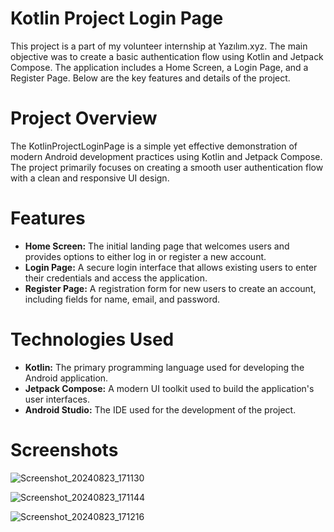 # Kotlin Project Login Page
This project is a part of my volunteer internship at Yazılım.xyz. The main objective was to create a basic authentication flow using Kotlin and Jetpack Compose. The application includes a Home Screen, a Login Page, and a Register Page. Below are the key features and details of the project.

# Project Overview
The KotlinProjectLoginPage is a simple yet effective demonstration of modern Android development practices using Kotlin and Jetpack Compose. The project primarily focuses on creating a smooth user authentication flow with a clean and responsive UI design.

# Features
- **Home Screen:** The initial landing page that welcomes users and provides options to either log in or register a new account.
- **Login Page:** A secure login interface that allows existing users to enter their credentials and access the application.
- **Register Page:** A registration form for new users to create an account, including fields for name, email, and password.

# Technologies Used
- **Kotlin:** The primary programming language used for developing the Android application.
- **Jetpack Compose:** A modern UI toolkit used to build the application's user interfaces.
- **Android Studio:** The IDE used for the development of the project.

# Screenshots
![Screenshot_20240823_171130](https://github.com/user-attachments/assets/aee2d7b6-6943-41a4-9316-3142fd8edf80)

![Screenshot_20240823_171144](https://github.com/user-attachments/assets/54935db0-b0ad-423c-a244-0e7ccbd6bf9e)

![Screenshot_20240823_171216](https://github.com/user-attachments/assets/16733095-c428-4145-94c3-96cb85e75f7c)

